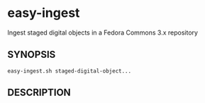 easy-ingest
===========

Ingest staged digital objects in a Fedora Commons 3.x repository


SYNOPSIS
--------

    easy-ingest.sh staged-digital-object...


DESCRIPTION
-----------
